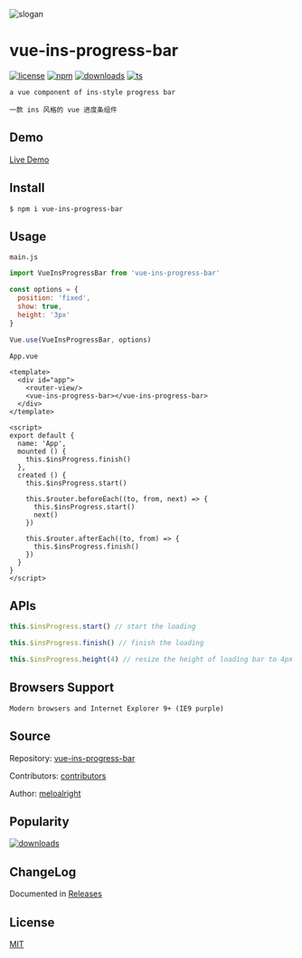 ![slogan](https://user-images.githubusercontent.com/11075892/42421484-e620f0d8-8308-11e8-8b6c-0e659eadfcd3.png)     
   
   
# vue-ins-progress-bar    

[![license](https://img.shields.io/npm/l/vue-ins-progress-bar?color=%2351bff4)](https://revolunet.mit-license.org/) [![npm](https://img.shields.io/npm/v/vue-ins-progress-bar?color=%2333efc7)](https://www.npmjs.com/package/vue-ins-progress-bar) [![downloads](https://img.shields.io/npm/dm/vue-ins-progress-bar?color=%23ad43a7)](https://www.npmjs.com/package/vue-ins-progress-bar) [![ts](https://img.shields.io/badge/ts-supported-ff69b4)](https://github.com/meloalright/vue-ins-progress-bar/tree/master/types/index.d.ts)

   
`a vue component of ins-style progress bar`   
   
`一款 ins 风格的 vue 进度条组件`   
   
## Demo    
    
[Live Demo](https://meloalright.github.io/vue-ins-progress-bar/)   
   
## Install    
    
```shell
$ npm i vue-ins-progress-bar   
```
   
## Usage    
   
`main.js`   
   
```JavaScript
import VueInsProgressBar from 'vue-ins-progress-bar'

const options = {
  position: 'fixed',
  show: true,
  height: '3px'
}

Vue.use(VueInsProgressBar, options)
```
    
    
    
`App.vue`    
    
```vue    
<template>
  <div id="app">
    <router-view/>
    <vue-ins-progress-bar></vue-ins-progress-bar>
  </div>
</template>

<script>
export default {
  name: 'App',
  mounted () {
    this.$insProgress.finish()
  },
  created () {
    this.$insProgress.start()

    this.$router.beforeEach((to, from, next) => {
      this.$insProgress.start()
      next()
    })

    this.$router.afterEach((to, from) => {
      this.$insProgress.finish()
    })
  }
}
</script>
```
   
## APIs   
   
```JavaScript
this.$insProgress.start() // start the loading
```
   
```JavaScript
this.$insProgress.finish() // finish the loading
```
   
```JavaScript
this.$insProgress.height(4) // resize the height of loading bar to 4px
```
   
   
## Browsers Support  
   
`Modern browsers and Internet Explorer 9+ (IE9 purple)`   
   
   
## Source    
   
Repository: [vue-ins-progress-bar](https://github.com/meloalright/vue-ins-progress-bar)      
   
Contributors: [contributors](https://github.com/meloalright/vue-ins-progress-bar/graphs/contributors)   
   
Author: [meloalright](https://github.com/meloalright)   
   
   
## Popularity    
   
[![downloads](https://img.shields.io/npm/dm/vue-ins-progress-bar?color=%23ad43a7)](https://www.npmjs.com/package/vue-ins-progress-bar)
   
   
## ChangeLog    
   
Documented in [Releases](https://github.com/meloalright/vue-ins-progress-bar/releases)   


## License   
   
[MIT](https://opensource.org/licenses/MIT)   
